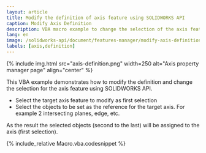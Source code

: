 ```yaml
---
layout: article
title: Modify the definition of axis feature using SOLIDWORKS API
caption: Modify Axis Definition
description: VBA macro example to change the selection of the axis feature using SOLIDWORKS API
lang: en
image: /solidworks-api/document/features-manager/modify-axis-definition/axis-definition.png
labels: [axis,definition]
---
```

{% include img.html src="axis-definition.png" width=250 alt="Axis property manager page" align="center" %}

This VBA example demonstrates how to modify the definition and change the selection for the axis feature using SOLIDWORKS API.

* Select the target axis feature to modify as first selection
* Select the objects to be set as the reference for the target axis. For example 2 intersecting planes, edge, etc.

As the result the selected objects (second to the last) will be assigned to the axis (first selection).

{% include_relative Macro.vba.codesnippet %}
